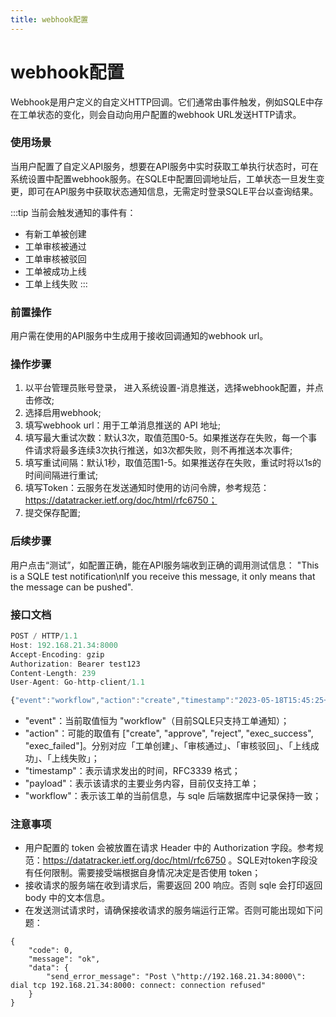```yaml
---
title: webhook配置
---
```

# webhook配置
Webhook是用户定义的自定义HTTP回调。它们通常由事件触发，例如SQLE中存在工单状态的变化，则会自动向用户配置的webhook URL发送HTTP请求。

### 使用场景
当用户配置了自定义API服务，想要在API服务中实时获取工单执行状态时，可在系统设置中配置webhook服务。在SQLE中配置回调地址后，工单状态一旦发生变更，即可在API服务中获取状态通知信息，无需定时登录SQLE平台以查询结果。

:::tip
当前会触发通知的事件有：

* 有新工单被创建
* 工单审核被通过
* 工单审核被驳回
* 工单被成功上线
* 工单上线失败
:::

### 前置操作
用户需在使用的API服务中生成用于接收回调通知的webhook url。

### 操作步骤
1. 以平台管理员账号登录， 进入系统设置-消息推送，选择webhook配置，并点击修改;
2. 选择启用webhook;
3. 填写webhook url：用于工单消息推送的 API 地址;
4. 填写最大重试次数：默认3次，取值范围0-5。如果推送存在失败，每一个事件请求将最多连续3次执行推送，如3次都失败，则不再推送本次事件;
5. 填写重试间隔：默认1秒，取值范围1-5。如果推送存在失败，重试时将以1s的时间间隔进行重试;
6. 填写Token：云服务在发送通知时使用的访问令牌，参考规范：https://datatracker.ietf.org/doc/html/rfc6750；
7. 提交保存配置;

### 后续步骤
用户点击“测试”，如配置正确，能在API服务端收到正确的调用测试信息：
"This is a SQLE test notification\nIf you receive this message, it only means that the message can be pushed".

### 接口文档
```jsx title="SQLE POST 请求格式"
POST / HTTP/1.1
Host: 192.168.21.34:8000
Accept-Encoding: gzip
Authorization: Bearer test123
Content-Length: 239
User-Agent: Go-http-client/1.1

{"event":"workflow","action":"create","timestamp":"2023-05-18T15:45:25+08:00","payload":{"workflow":{"project_name":"test_project","workflow_id":"1658637666259832832","workflow_subject":"test_workflow","workflow_status":"wait_for_audit"}}}
```
* "event"：当前取值恒为 "workflow"（目前SQLE只支持工单通知）；
* "action"：可能的取值有 ["create", "approve", "reject", "exec_success", "exec_failed"]。分别对应「工单创建」、「审核通过」、「审核驳回」、「上线成功」、「上线失败」；
* "timestamp"：表示请求发出的时间，RFC3339 格式；
* "payload"：表示该请求的主要业务内容，目前仅支持工单；
* "workflow"：表示该工单的当前信息，与 sqle 后端数据库中记录保持一致；

### 注意事项
* 用户配置的 token 会被放置在请求 Header 中的 Authorization 字段。参考规范：https://datatracker.ietf.org/doc/html/rfc6750 。SQLE对token字段没有任何限制。需要接受端根据自身情况决定是否使用 token；
* 接收请求的服务端在收到请求后，需要返回 200 响应。否则 sqle 会打印返回 body 中的文本信息。
* 在发送测试请求时，请确保接收请求的服务端运行正常。否则可能出现如下问题：
```
{
    "code": 0,
    "message": "ok",
    "data": {
        "send_error_message": "Post \"http://192.168.21.34:8000\": dial tcp 192.168.21.34:8000: connect: connection refused"
    }
}
```

